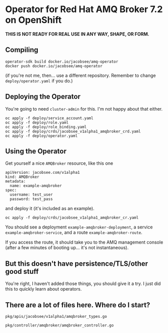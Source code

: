 # Operator for Red Hat AMQ Broker 7.2 on OpenShift

**THIS IS NOT READY FOR REAL USE IN ANY WAY, SHAPE, OR FORM.**

## Compiling

```
operator-sdk build docker.io/jacobsee/amq-operator
docker push docker.io/jacobsee/amq-operator
```

(if you're not me, then... use a different repository. Remember to change `deploy/operator.yaml` if you do.)

## Deploying the Operator

You're going to need `cluster-admin` for this. I'm not happy about that either.

```
oc apply -f deploy/service_account.yaml
oc apply -f deploy/role.yaml
oc apply -f deploy/role_binding.yaml
oc apply -f deploy/crds/jacobsee_v1alpha1_amqbroker_crd.yaml
oc apply -f deploy/operator.yaml
```

## Using the Operator

Get yourself a nice `AMQBroker` resource, like this one

```
apiVersion: jacobsee.com/v1alpha1
kind: AMQBroker
metadata:
  name: example-amqbroker
spec:
  username: test_user
  password: test_pass
```

and deploy it (it's included as an example).

```
oc apply -f deploy/crds/jacobsee_v1alpha1_amqbroker_cr.yaml
```

You should see a deployment `example-amqbroker-deployment`, a service `example-amqbroker-service`, and a route `example-amqbroker-route`.

If you access the route, it should take you to the AMQ management console (after a few minutes of booting up... it's not instantaneous).

## But this doesn't have persistence/TLS/other good stuff

You're right, I haven't added those things, you should give it a try. I just did this to quickly learn about operators.

## There are a lot of files here. Where do I start?

`pkg/apis/jacobsee/v1alpha1/amqbroker_types.go`

`pkg/controller/amqbroker/amqbroker_controller.go`